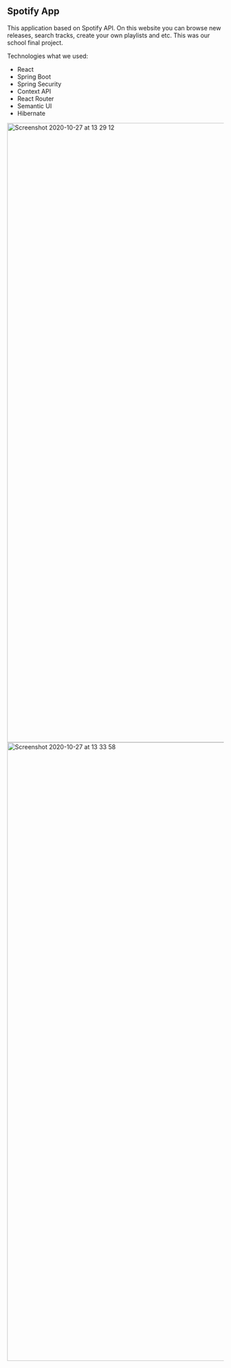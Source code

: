 ## Spotify App

This application based on Spotify API. On this website you can browse new releases, search tracks, create your own playlists and etc. This was our school final project. 

Technologies what we used:
 - React
 - Spring Boot
 - Spring Security
 - Context API
 - React Router
 - Semantic UI
 - Hibernate
 
<img width="1438" alt="Screenshot 2020-10-27 at 13 29 12" src="https://user-images.githubusercontent.com/57453541/97303357-958b7500-185a-11eb-94c2-7909deddb214.png">

<img width="1436" alt="Screenshot 2020-10-27 at 13 33 58" src="https://user-images.githubusercontent.com/57453541/97303542-cec3e500-185a-11eb-8ae6-cbf84e3728c9.png">
